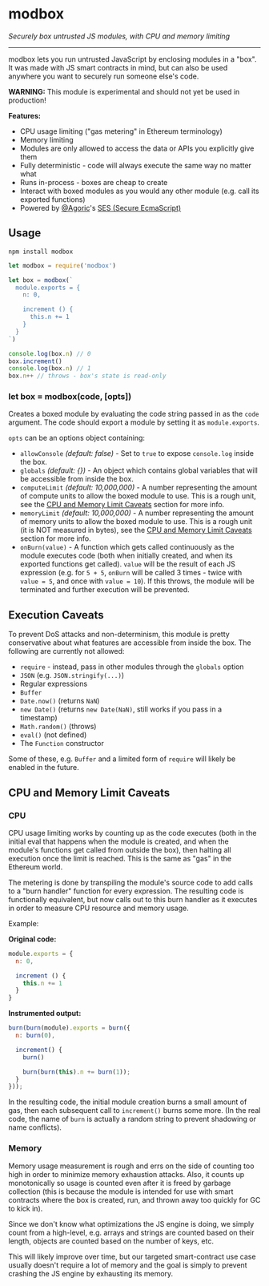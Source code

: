 # modbox

*Securely box untrusted JS modules, with CPU and memory limiting*

----

modbox lets you run untrusted JavaScript by enclosing modules in a "box". It was made with JS smart contracts in mind, but can also be used anywhere you want to securely run someone else's code.

**WARNING:** This module is experimental and should not yet be used in production!

**Features:**
- CPU usage limiting ("gas metering" in Ethereum terminology)
- Memory limiting
- Modules are only allowed to access the data or APIs you explicitly give them
- Fully deterministic - code will always execute the same way no matter what
- Runs in-process - boxes are cheap to create
- Interact with boxed modules as you would any other module (e.g. call its exported functions)
- Powered by [@Agoric](https://github.com/agoric)'s [SES (Secure EcmaScript)](https://github.com/agoric/ses)

## Usage
`npm install modbox`

```js
let modbox = require('modbox')

let box = modbox(`
  module.exports = {
    n: 0,

    increment () {
      this.n += 1
    }
  }
`)

console.log(box.n) // 0
box.increment()
console.log(box.n) // 1
box.n++ // throws - box's state is read-only
```

### let box = modbox(code, [opts])

Creates a boxed module by evaluating the code string passed in as the `code` argument. The code should export a module by setting it as `module.exports`.

`opts` can be an options object containing:
- `allowConsole` *(default: false)* - Set to `true` to expose `console.log` inside the box.
- `globals` *(default: {})* - An object which contains global variables that will be accessible from inside the box.
- `computeLimit` *(default: 10,000,000)* - A number representing the amount of compute units to allow the boxed module to use. This is a rough unit, see the [CPU and Memory Limit Caveats](#cpu-and-memory-limit-caveats) section for more info.
- `memoryLimit` *(default: 10,000,000)* - A number representing the amount of memory units to allow the boxed module to use. This is a rough unit (it is NOT measured in bytes), see the [CPU and Memory Limit Caveats](#cpu-and-memory-limit-caveats) section for more info.
- `onBurn(value)` - A function which gets called continuously as the module executes code (both when initially created, and when its exported functions get called). `value` will be the result of each JS expression (e.g. for `5 + 5`, `onBurn` will be called 3 times - twice with `value = 5`, and once with `value = 10`). If this throws, the module will be terminated and further execution will be prevented.

## Execution Caveats

To prevent DoS attacks and non-determinism, this module is pretty conservative about what features are accessible from inside the box. The following are currently not allowed:

- `require` - instead, pass in other modules through the `globals` option
- `JSON` (e.g. `JSON.stringify(...)`)
- Regular expressions
- `Buffer`
- `Date.now()` (returns `NaN`)
- `new Date()` (returns `new Date(NaN)`, still works if you pass in a timestamp)
- `Math.random()` (throws)
- `eval()` (not defined)
- The `Function` constructor

Some of these, e.g. `Buffer` and a limited form of `require` will likely be enabled in the future.

## CPU and Memory Limit Caveats

### CPU

CPU usage limiting works by counting up as the code executes (both in the initial eval that happens when the module is created, and when the module's functions get called from outside the box), then halting all execution once the limit is reached. This is the same as "gas" in the Ethereum world.

The metering is done by transpiling the module's source code to add calls to a "burn handler" function for every expression. The resulting code is functionally equivalent, but now calls out to this burn handler as it executes in order to measure CPU resource and memory usage.

Example:

**Original code:**
```js
module.exports = {
  n: 0,

  increment () {
    this.n += 1
  }
}
```

**Instrumented output:**
```js
burn(burn(module).exports = burn({
  n: burn(0),

  increment() {
    burn()

    burn(burn(this).n += burn(1));
  }
}));
```
In the resulting code, the initial module creation burns a small amount of gas, then each subsequent call to `increment()` burns some more.
(In the real code, the name of `burn` is actually a random string to prevent shadowing or name conflicts).

### Memory

Memory usage measurement is rough and errs on the side of counting too high in order to minimize memory exhaustion attacks. Also, it counts up monotonically so usage is counted even after it is freed by garbage collection (this is because the module is intended for use with smart contracts where the box is created, run, and thrown away too quickly for GC to kick in).

Since we don't know what optimizations the JS engine is doing, we simply count from a high-level, e.g. arrays and strings are counted based on their length, objects are counted based on the number of keys, etc.

This will likely improve over time, but our targeted smart-contract use case usually doesn't require a lot of memory and the goal is simply to prevent crashing the JS engine by exhausting its memory.
